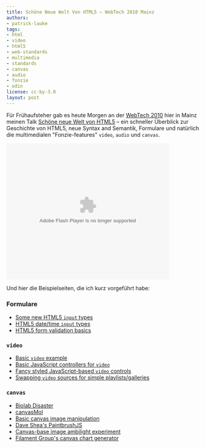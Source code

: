 ```yaml
---
title: Schöne Neue Welt Von HTML5 — WebTech 2010 Mainz
authors:
- patrick-lauke
tags:
- html
- video
- html5
- web-standards
- multimedia
- standards
- canvas
- audio
- fonzie
- odin
license: cc-by-3.0
layout: post
---
```


<p>Für Frühaufsteher gab es heute Morgen an der <a href="http://webtechcon.de">WebTech 2010</a> hier in Mainz meinen Talk <a href="http://www.slideshare.net/redux/schne-neue-welt-von-html5-webtech-2010-mainz-12102010">Schöne neue Welt von HTML5</a> – ein schneller Überblick zur Geschichte von HTML5, neue Syntax and Semantik, Formulare und natürlich die multimedialen &quot;Fonzie-features&quot; <code>video</code>, <code>audio</code> und <code>canvas</code>.</p>

<object id="__sse5420720" width="425" height="355"><param name="movie" value="http://static.slidesharecdn.com/swf/ssplayer2.swf?doc=webtech12-10-2010-101012011915-phpapp02&amp;stripped_title=schne-neue-welt-von-html5-webtech-2010-mainz-12102010&amp;userName=redux" /><param name="allowFullScreen" value="true" /><param name="allowScriptAccess" value="never" /><embed name="__sse5420720" src="http://static.slidesharecdn.com/swf/ssplayer2.swf?doc=webtech12-10-2010-101012011915-phpapp02&amp;stripped_title=schne-neue-welt-von-html5-webtech-2010-mainz-12102010&amp;userName=redux" type="application/x-shockwave-flash" allowfullscreen="true" width="425" height="355" allowscriptaccess="never" /></object>

<p>Und hier die Beispielseiten, die ich kurz vorgeführt habe:</p>
<h3>Formulare</h3>
<ul>
<li><a href="http://people.opera.com/patrickl/experiments/forms/newtypes.html">Some new HTML5 <code>input</code> types</a></li>
<li><a href="http://people.opera.com/patrickl/experiments/forms/date-time.html">HTML5 date/time <code>input</code> types</a></li>
<li><a href="http://people.opera.com/patrickl/experiments/forms/validation.html">HTML5 form validation basics</a></li>
</ul>

<h3><code>video</code></h3>
<ul>
<li><a href="http://people.opera.com/patrickl/experiments/video/">Basic <code>video</code> example</a></li>
<li><a href="http://people.opera.com/patrickl/experiments/webm/basic-controls/">Basic JavaScript controllers for <code>video</code></a></li>
<li><a href="http://people.opera.com/patrickl/experiments/webm/fancy-controls/">Fancy styled JavaScript-based <code>video</code> controls</a></li>
<li><a href="http://people.opera.com/patrickl/experiments/webm/fancy-swap/">Swapping <code>video</code> sources for simple playlists/galleries</a></li>
</ul>

<h3><code>canvas</code></h3>
<ul>
<li><a href="http://www.phoboslab.org/biolab/">Biolab Disaster</a></li>
<li><a href="http://alteredqualia.com/canvasmol/">canvasMol</a></li>
<li><a href="http://people.opera.com/patrickl/experiments/canvas/image-edit/">Basic canvas image manipulation</a></li>
<li><a href="http://github.com/mezzoblue/PaintbrushJS">Dave Shea&#39;s PaintbrushJS</a></li>
<li><a href="http://www.splintered.co.uk/experiments/archives/canvas-ambilight/">Canvas-base image ambilight experiment</a></li>
<li><a href="http://dwpe.googlecode.com/svn/trunk/charting/index.html">Filament Group&#39;s canvas chart generator</a></li>
</ul>
